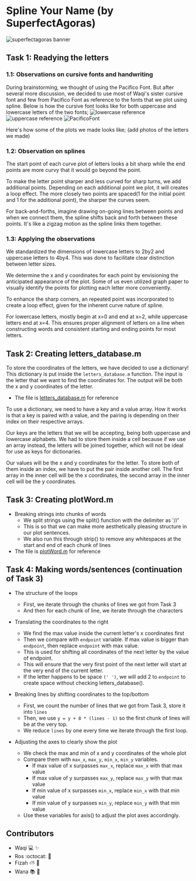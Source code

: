 # Spline Your Name (by SuperfectAgoras)
 ![superfectagoras banner](https://github.com/sm2302-aug23/grp-matlab-superfectagoras/blob/main/SM.png)

## Task  1: Readying the letters
### 1.1: Observations on cursive fonts and handwriting
During brainstorming, we thought of using the Pacifico Font. But after
several more discussion, we decided to use most of Waqi's sister cursive
font and few from Pacifico Font as reference to the fonts that we plot
using spline. Below is how the cursive font looks like for both uppercase
and lowercase letters of the two fonts;
![lowercase reference](https://github.com/sm2302-aug23/grp-matlab-superfectagoras/blob/main/lowercase%20reference.jpeg)
![uppercase reference](https://github.com/sm2302-aug23/grp-matlab-superfectagoras/blob/main/uppercase%20reference.jpeg)
![PacificoFont](https://github.com/sm2302-aug23/grp-matlab-superfectagoras/blob/main/PacificoFont.jpg)

Here's how some of the plots we made looks like;
(add photos of the letters we made)

### 1.2: Observation on splines
The start point of each curve plot of letters looks a bit sharp while the
end points are more curvy that it would go beyond the point.

To make the letter point sharper and less curved for sharp turns, we add
additional points. Depending on each additional point we plot, it will
creates a loop effect. The more closely two points are spaced(1 for the
initial point and 1 for the additional point), the sharper the curves seem.

For back-and-forths, imagine drawing on-going lines between points and when
we connect them, the spline shifts back and forth between these points.
It's like a zigzag motion as the spline links them together.

### 1.3: Applying the observations
We standardized the dimensions of lowercase letters to 2by2 and uppercase
letters to 4by4. This was done to facilitate clear distinction between
letter sizes.

We determine the x and y coordinates for each point by envisioning the
anticipated appearance of the plot. Some of us even utilized graph paper to
visually identify the points for plotting each letter more conveniently.

To enhance the sharp corners, an repeated point was incorporated to
create a loop effect, given for the inherent curve nature of spline.

For lowercase letters, mostly begin at x=0 and end at x=2, while uppercase
letters end at x=4. This ensures proper alignment of letters on a line when
constructing words and consistent starting and ending points for most
letters.

## Task 2: Creating letters_database.m
To store the coordinates of the letters, we have decided to use a dictionary! This dictionary is put inside the `letters_database.m` function.
The input is the letter that we want to find the coordinates for.
The output will be both the x and y coordinates of the letter.
- The file is [letters_database.m](letters_database.m) for reference

To use a dictionary, we need to have a key and a value array. How it works is that a key is paired with a value, and the pairing is depending on 
their index on their respective arrays.

Our keys are the letters that we will be accepting, being both uppercase and lowercase alphabets. We had to store them inside a cell because
if we use an array instead, the letters will be joined together, which will not be ideal for use as keys for dictionaries.

Our values will be the x and y coordinates for the letter. To store both of them inside an index, we have to put the pair inside another cell. 
The first array in the inner cell will be the x coordinates, the second array in the inner cell will be the y coordinates.

## Task 3: Creating plotWord.m
- Breaking strings into chunks of words
  - We split strings using the split() function with the delimiter as '//'
  - This is so that we can make more aesthetically pleasing structure in our plot sentences.
  - We also run this through strip() to remove any whitespaces at the start and end of each chunk of lines
- The file is [plotWord.m](plotWord.m) for reference

## Task 4: Making words/sentences (continuation of Task 3)
- The structure of the loops
  - First, we iterate through the chunks of lines we got from Task 3
  - And then for each chunk of line, we iterate through the characters
    
- Translating the coordinates to the right
  - We find the max value inside the current letter's x coordinates first
  - Then we compare with `endpoint` variable. If max value is bigger than `endpoint`, then replace `endpoint` with max value.
  - This is used for shifting all coordinates of the next letter by the value of endpoint.
  - This will ensure that the very first point of the next letter will start at the very end of the current letter.
  - If the letter happens to be space `(' ')`, we will add 2 to `endpoint` to create space without checking letters_database().
    
- Breaking lines by shifting coordinates to the top/bottom
  - First, we count the number of lines that we got from Task 3, store it into `lines`
  - Then, we use `y = y + 8 * (lines - 1)` so the first chunk of lines will be at the very top.
  - We reduce `lines` by one every time we iterate through the first loop.
    
- Adjusting the axes to clearly show the plot
  - We check the max and min of x and y coordinates of the whole plot
  - Compare them with `max_x`, `max_y`, `min_x`, `min_y` variables.
    - If max value of x surpasses `max_x`, replace `max_x` with that max value
    - If max value of y surpasses `max_y`, replace `max_y` with that max value
    - If min value of x surpasses `min_x`, replace `min_x` with that min value
    - If min value of y surpasses `min_y`, replace `min_y` with that min value
   - Use these variables for axis() to adjust the plot axes accordingly. 

## Contributors

- Waqi :computer: :sparkles:
- Ros :octocat: :wilted_flower:
- Fizah :partly_sunny: :milky_way:
- Wana :books: :pill:
